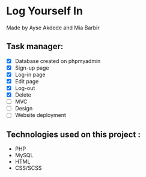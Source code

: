 # Log Yourself In 

Made by Ayse Akdede and Mia Barbir


## Task manager: 
- [x] Database created on phpmyadmin
- [x] Sign-up page
- [x] Log-in page
- [x] Edit page 
- [x] Log-out 
- [x] Delete 
- [ ] MVC 
- [ ] Design
- [ ] Website deployment

## Technologies used on this project : 
- PHP 
- MySQL
- HTML 
- CSS/SCSS
